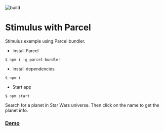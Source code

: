 ![build](https://travis-ci.org/berkandirim/stimulus-with-parcel.svg?branch=master)

# Stimulus with Parcel
Stimulus example using Parcel bundler.

- Install Parcel
```
$ npm i -g parcel-bundler
```

- Install dependencies
```
$ npm i
```

- Start app
```
$ npm start
```

Search for a planet in Star Wars universe. Then click on the name to get the planet info.

### [Demo](https://berkandirim.github.io/stimulus-with-parcel/)
